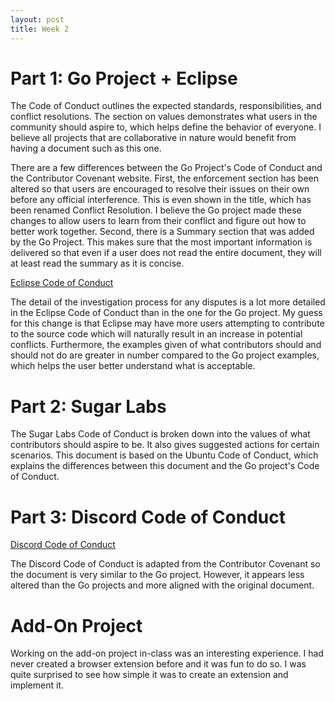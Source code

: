```yaml
---
layout: post
title: Week 2
---
```



# Part 1: Go Project + Eclipse

The Code of Conduct outlines the expected standards, responsibilities, and conflict resolutions. The section on values demonstrates what users in the community should aspire to, which helps define the behavior of everyone. I believe all projects that are collaborative in nature would benefit from having a document such as this one.

There are a few differences between the Go Project's Code of Conduct and the Contributor Covenant website. First, the enforcement section has been altered so that users are encouraged to resolve their issues on their own before any official interference. This is even shown in the title, which has been renamed Conflict Resolution. I believe the Go project made these changes to allow users to learn from their conflict and figure out how to better work together. Second, there is a Summary section that was added by the Go Project. This makes sure that the most important information is delivered so that even if a user does not read the entire document, they will at least read the summary as it is concise.

<!--more-->

[Eclipse Code of Conduct](https://www.eclipse.org/org/documents/Community_Code_of_Conduct.php)

The detail of the investigation process for any disputes is a lot more detailed in the Eclipse Code of Conduct than in the one for the Go project. My guess for this change is that Eclipse may have more users attempting to contribute to the source code which will naturally result in an increase in potential conflicts. Furthermore, the examples given of what contributors should and should not do are greater in number compared to the Go project examples, which helps the user better understand what is acceptable.

# Part 2: Sugar Labs

The Sugar Labs Code of Conduct is broken down into the values of what contributors should aspire to be. It also gives suggested actions for certain scenarios. This document is based on the Ubuntu Code of Conduct, which explains the differences between this document and the Go project's Code of Conduct.

# Part 3: Discord Code of Conduct

[Discord Code of Conduct](https://github.com/discordjs/discord.js/blob/main/.github/CODE_OF_CONDUCT.md)

The Discord Code of Conduct is adapted from the Contributor Covenant so the document is very similar to the Go project. However, it appears less altered than the Go projects and more aligned with the original document.

# Add-On Project

Working on the add-on project in-class was an interesting experience. I had never created a browser extension before and it was fun to do so. I was quite surprised to see how simple it was to create an extension and implement it.